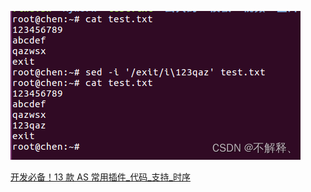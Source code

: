 



![img](assets/描述.assets/2023062711224768.png)




[开发必备！13 款 AS 常用插件_代码_支持_时序](https://news.sohu.com/a/685608693_121124365)

